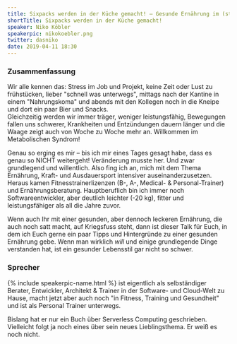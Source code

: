 ```yaml
---
title: Sixpacks werden in der Küche gemacht! – Gesunde Ernährung im (stressigen) Softwarealltag
shortTitle: Sixpacks werden in der Küche gemacht!
speaker: Niko Köbler
speakerpic: nikokoebler.png
twitter: dasniko
date: 2019-04-11 18:30
---
```


### Zusammenfassung

Wir alle kennen das: Stress im Job und Projekt, keine Zeit oder Lust zu frühstücken, lieber "schnell was unterwegs", mittags nach der Kantine in einem "Nahrungskoma" und abends mit den Kollegen noch in die Kneipe und dort ein paar Bier und Snacks.  
Gleichzeitig werden wir immer träger, weniger leistungsfähig, Bewegungen fallen uns schwerer, Krankheiten und Entzündungen dauern länger und die Waage zeigt auch von Woche zu Woche mehr an. Willkommen im Metabolischen Syndrom!

Genau so erging es mir – bis ich mir eines Tages gesagt habe, dass es genau so NICHT weitergeht! Veränderung musste her. Und zwar grundlegend und willentlich. Also fing ich an, mich mit dem Thema Ernährung, Kraft- und Ausdauersport intensiver auseinanderzusetzen. Heraus kamen Fitnesstrainerlizenzen (B-, A-, Medical- & Personal-Trainer) und Ernährungsberatung. Hauptberuflich bin ich immer noch Softwareentwickler, aber deutlich leichter (-20 kg), fitter und leistungsfähiger als all die Jahre zuvor.

Wenn auch Ihr mit einer gesunden, aber dennoch leckeren Ernährung, die auch noch satt macht, auf Kriegsfuss steht, dann ist dieser Talk für Euch, in dem ich Euch gerne ein paar Tipps und Hintergründe zu einer gesunden Ernährung gebe. Wenn man wirklich _will_ und einige grundlegende Dinge verstanden hat, ist ein gesunder Lebensstil gar nicht so schwer.

### Sprecher

{% include speakerpic-name.html %} ist eigentlich als selbständiger Berater, Entwickler, Architekt & Trainer in der Software- und Cloud-Welt zu Hause, macht jetzt aber auch noch "in Fitness, Training und Gesundheit" und ist als Personal Trainer unterwegs.

Bislang hat er nur ein Buch über Serverless Computing geschrieben.
Vielleicht folgt ja noch eines über sein neues Lieblingsthema. Er weiß es noch nicht.
